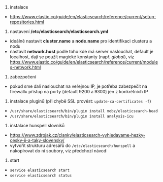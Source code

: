 1. instalace
 - https://www.elastic.co/guide/en/elasticsearch/reference/current/setup-repositories.html

1. nastavení **/etc/elasticsearch/elasticsearch.yml**
 - ideálně nastavit **cluster.name** a **node.name** pro identifikaci clusteru a nodu
 - nastavit **network.host** podle toho kde má server naslouchat, default je localhost, dají se použít magické konstanty (např. _global_), viz https://www.elastic.co/guide/en/elasticsearch/reference/current/modules-network.html

1. zabezpečení
 - pokud sme dali naslouchat na veřejnou IP, je potřeba zabezpečit na firewallu přístup na porty (default 9200 a 9300) jen z konkrétních IP

1. instalace pluginů (při chybě SSL provést: `update-ca-certificates -f`)
 - `/usr/share/elasticsearch/bin/plugin install mobz/elasticsearch-head`
 - `/usr/share/elasticsearch/bin/plugin install analysis-icu`
 
1. instalace hunspell slovníků
 - https://www.zdrojak.cz/clanky/elasticsearch-vyhledavame-hezky-cesky-ii-a-taky-slovensky/
 - vytvořit strukturu adresářů do `/etc/elasticsearch/hunspell` a nakopírovat do ní soubory, viz předchozí návod
 
1. start
 - `service elasticsearch start`
 - `service elasticsearch status`